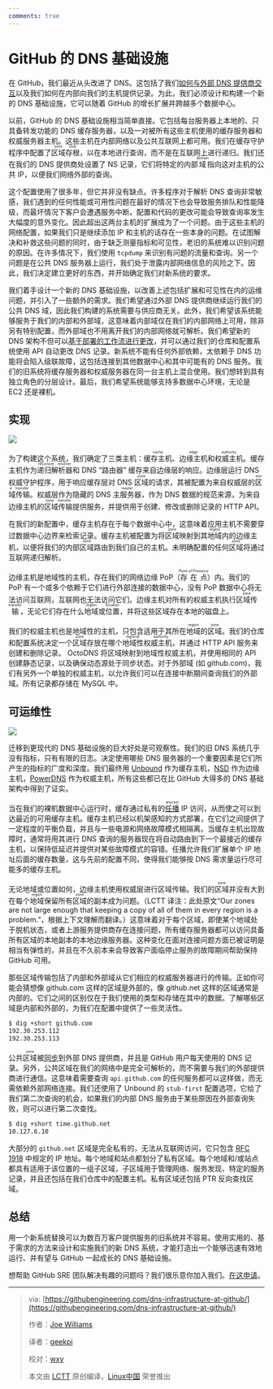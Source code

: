 ```yaml
---
comments: true
---
```


GitHub 的 DNS 基础设施
============================================================

在 GitHub，我们最近从头改进了 DNS。这包括了我们[如何与外部 DNS 提供商交互](https://githubengineering.com/enabling-split-authority-dns-with-octodns/)以及我们如何在内部向我们的主机提供记录。为此，我们必须设计和构建一个新的 DNS 基础设施，它可以随着 GitHub 的增长扩展并跨越多个数据中心。

以前，GitHub 的 DNS 基础设施相当简单直接。它包括每台服务器上本地的、只具备转发功能的 DNS 缓存服务器，以及一对被所有这些主机使用的缓存服务器和权威服务器主机。这些主机在内部网络以及公共互联网上都可用。我们在缓存守护程序中配置了<ruby>区域<rt>zone</rt></ruby><ruby>存根<rt>stub</rt></ruby>，以在本地进行查询，而不是在互联网上进行递归。我们还在我们的 DNS 提供商处设置了 NS 记录，它们将特定的内部<ruby>域<rt>domain</rt></ruby>指向这对主机的公共 IP，以便我们网络外部的查询。

这个配置使用了很多年，但它并非没有缺点。许多程序对于解析 DNS 查询非常敏感，我们遇到的任何性能或可用性问题在最好的情况下也会导致服务排队和性能降级，而最坏情况下客户会遭遇服务中断。配置和代码的更改可能会导致查询率发生大幅度的意外变化。因此超出这两台主机的扩展成为了一个问题。由于这些主机的网络配置，如果我们只是继续添加 IP 和主机的话存在一些本身的问题。在试图解决和补救这些问题的同时，由于缺乏测量指标和可见性，老旧的系统难以识别问题的原因。在许多情况下，我们使用 `tcpdump` 来识别有问题的流量和查询。另一个问题是在公共 DNS 服务器上运行，我们处于泄露内部网络信息的风险之下。因此，我们决定建立更好的东西，并开始确定我们对新系统的要求。

我们着手设计一个新的 DNS 基础设施，以改善上述包括扩展和可见性在内的运维问题，并引入了一些额外的需求。我们希望通过外部 DNS 提供商继续运行我们的公共 DNS 域，因此我们构建的系统需要与供应商无关。此外，我们希望该系统能够服务于我们的内部和外部域，这意味着内部域仅在我们的内部网络上可用，除非另有特别配置，而外部域也不用离开我们的内部网络就可解析。我们希望新的 DNS 架构不但可以[基于部署的工作流进行更改](https://githubengineering.com/enabling-split-authority-dns-with-octodns/)，并可以通过我们的仓库和配置系统使用 API 自动更改 DNS 记录。新系统不能有任何外部依赖，太依赖于 DNS 功能将会陷入级联故障，这包括连接到其他数据中心和其中可能有的 DNS 服务。我们的旧系统将缓存服务器和权威服务器在同一台主机上混合使用。我们想转到具有独立角色的分层设计。最后，我们希望系统能够支持多数据中心环境，无论是 EC2 还是裸机。

## 实现

![](https://cdn.jsdelivr.net/gh/SDNURoboticsAILab/ImageBed@master/img/resources/git/2017-05-09%20at%2012.14%20PM.png)

为了构建这个系统，我们确定了三类主机：<ruby>缓存主机<rt>cache</rt></ruby>、<ruby>边缘主机<rt>edge</rt></ruby>和<ruby>权威主机<rt>authority</rt></ruby>。缓存主机作为<ruby>递归解析器<rt>recursive resolver</rt></ruby>和 DNS “路由器” 缓存来自边缘层的响应。边缘层运行 DNS 权威守护程序，用于响应缓存层对 DNS <ruby>区域<rt>zone</rt></ruby>的请求，其被配置为来自权威层的<ruby>区域传输<rt>zone transfer</rt></ruby>。权威层作为隐藏的 DNS <ruby>主服务器<rt>master</rt></ruby>，作为 DNS 数据的规范来源，为来自边缘主机的<ruby>区域传输<rt>zone transfer</rt></ruby>提供服务，并提供用于创建、修改或删除记录的 HTTP API。

在我们的新配置中，缓存主机存在于每个数据中心中，这意味着应用主机不需要穿过数据中心边界来检索记录。缓存主机被配置为将<ruby>区域<rt>zone</rt></ruby>映射到其<ruby>地域<rt>region</rt></ruby>内的边缘主机，以便将我们的内部<ruby>区域<rt>zone</rt></ruby>路由到我们自己的主机。未明确配置的任何<ruby>区域<rt>zone</rt></ruby>将通过互联网递归解析。

边缘主机是地域性的主机，存在我们的网络边缘 PoP（<ruby>存在点<rt>Point of Presence</rt></ruby>）内。我们的 PoP 有一个或多个依赖于它们进行外部连接的数据中心，没有 PoP 数据中心将无法访问互联网，互联网也无法访问它们。边缘主机对所有的权威主机执行<ruby>区域传输<rt>zone transfer</rt></ruby>，无论它们存在什么<ruby>地域<rt>region</rt></ruby>或<ruby>位置<rt>location</rt></ruby>，并将这些区域存在本地的磁盘上。

我们的权威主机也是地域性的主机，只包含适用于其所在<ruby>地域<rt>region</rt></ruby>的<ruby>区域<rt>zone</rt></ruby>。我们的仓库和配置系统决定一个<ruby>区域<rt>zone</rt></ruby>存放在哪个<ruby>地域性权威主机<rt>regional authority</rt></ruby>，并通过 HTTP API 服务来创建和删除记录。 OctoDNS 将区域映射到地域性权威主机，并使用相同的 API 创建静态记录，以及确保动态源处于同步状态。对于外部域 (如 github.com)，我们有另外一个单独的权威主机，以允许我们可以在连接中断期间查询我们的外部域。所有记录都存储在 MySQL 中。

## 可运维性

![](https://cdn.jsdelivr.net/gh/SDNURoboticsAILab/ImageBed@master/img/resources/git/2017-05-09%20at%2011.52%20AM.png)

迁移到更现代的 DNS 基础设施的巨大好处是可观察性。我们的旧 DNS 系统几乎没有指标，只有有限的日志。决定使用哪些 DNS 服务器的一个重要因素是它们所产生的指标的广度和深度。我们最终用 [Unbound](https://unbound.net/) 作为缓存主机，[NSD](https://www.nlnetlabs.nl/projects/nsd/) 作为边缘主机，[PowerDNS](https://powerdns.com/) 作为权威主机，所有这些都已在比 GitHub 大得多的 DNS 基础架构中得到了证实。

当在我们的裸机数据中心运行时，缓存通过私有的<ruby>[任播](https://en.wikipedia.org/wiki/Anycast)<rt>anycast</rt></ruby> IP 访问，从而使之可以到达最近的可用缓存主机。缓存主机已经以机架感知的方式部署，在它们之间提供了一定程度的平衡负载，并且与一些电源和网络故障模式相隔离。当缓存主机出现故障时，通常将用其进行 DNS 查询的服务器现在将自动路由到下一个最接近的缓存主机，以保持低延迟并提供对某些故障模式的容错。任播允许我们扩展单个 IP 地址后面的缓存数量，这与先前的配置不同，使得我们能够按 DNS 需求量运行尽可能多的缓存主机。

无论地域或位置如何，边缘主机使用权威层进行区域传输。我们的<ruby>区域<rt>zone</rt></ruby>并没有大到在每个<ruby>地域<rt>region</rt></ruby>保留所有<ruby>区域<rt>zone</rt></ruby>的副本成为问题。（LCTT 译注：此处原文“Our zones are not large enough that keeping a copy of all of them in every region is a problem.”，根据上下文理解而翻译。）这意味着对于每个区域，即使某个地域处于脱机状态，或者上游服务提供商存在连接问题，所有缓存服务器都可以访问具备所有区域的本地副本的本地边缘服务器。这种变化在面对连接问题方面已被证明是相当有弹性的，并且在不久前本来会导致客户面临停止服务的故障期间帮助保持 GitHub 可用。

那些区域传输包括了内部和外部域从它们相应的权威服务器进行的传输。正如你可能会猜想像 github.com 这样的区域是外部的，像 github.net 这样的区域通常是内部的。它们之间的区别仅在于我们使用的类型和存储在其中的数据。了解哪些区域是内部和外部的，为我们在配置中提供了一些灵活性。

```Bash
$ dig +short github.com
192.30.253.112
192.30.253.113
```

公共<ruby>区域<rt>zone</rt></ruby>被[同步](https://githubengineering.com/enabling-split-authority-dns-with-octodns/)到外部 DNS 提供商，并且是 GitHub 用户每天使用的 DNS 记录。另外，公共区域在我们的网络中是完全可解析的，而不需要与我们的外部提供商进行通信。这意味着需要查询 `api.github.com` 的任何服务都可以这样做，而无需依赖外部网络连接。我们还使用了 Unbound 的 `stub-first` 配置选项，它给了我们第二次查询的机会，如果我们的内部 DNS 服务由于某些原因在外部查询失败，则可以进行第二次查找。

```Bash
$ dig +short time.github.net
10.127.6.10
```

大部分的 `github.net` 区域是完全私有的，无法从互联网访问，它只包含 [RFC 1918](http://www.faqs.org/rfcs/rfc1918.html) 中规定的 IP 地址。每个地域和站点都划分了私有区域。每个地域和/或站点都具有适用于该位置的一组子区域，子区域用于管理网络、服务发现、特定的服务记录，并且还包括在我们仓库中的配置主机。私有区域还包括 PTR 反向查找区域。

## 总结

用一个新系统替换可以为数百万客户提供服务的旧系统并不容易。使用实用的、基于需求的方法来设计和实施我们的新 DNS 系统，才能打造出一个能够迅速有效地运行、并有望与 GitHub 一起成长的 DNS 基础设施。

想帮助 GitHub SRE 团队解决有趣的问题吗？我们很乐意你加入我们。[在这申请](https://boards.greenhouse.io/github/jobs/669805#.WPVqJlPyvUI)。

--------------------------------------------------------------------------------

>via: [https://githubengineering.com/dns-infrastructure-at-github/](https://githubengineering.com/dns-infrastructure-at-github/)
>
>作者：[Joe Williams](https://github.com/joewilliams)
>
>译者：[geekpi](https://github.com/geekpi)
>
>校对：[wxy](https://github.com/wxy)
>
>本文由 [LCTT](https://github.com/LCTT/TranslateProject) 原创编译，[Linux中国](https://linux.cn/) 荣誉推出